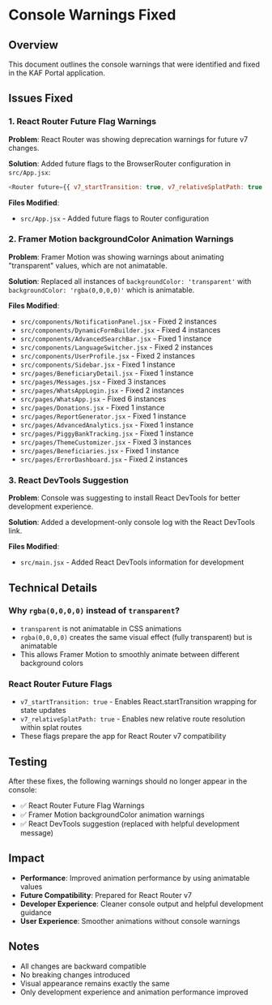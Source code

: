# Console Warnings Fixed

## Overview
This document outlines the console warnings that were identified and fixed in the KAF Portal application.

## Issues Fixed

### 1. React Router Future Flag Warnings
**Problem**: React Router was showing deprecation warnings for future v7 changes.

**Solution**: Added future flags to the BrowserRouter configuration in `src/App.jsx`:
```javascript
<Router future={{ v7_startTransition: true, v7_relativeSplatPath: true }}>
```

**Files Modified**:
- `src/App.jsx` - Added future flags to Router configuration

### 2. Framer Motion backgroundColor Animation Warnings
**Problem**: Framer Motion was showing warnings about animating "transparent" values, which are not animatable.

**Solution**: Replaced all instances of `backgroundColor: 'transparent'` with `backgroundColor: 'rgba(0,0,0,0)'` which is animatable.

**Files Modified**:
- `src/components/NotificationPanel.jsx` - Fixed 2 instances
- `src/components/DynamicFormBuilder.jsx` - Fixed 4 instances
- `src/components/AdvancedSearchBar.jsx` - Fixed 1 instance
- `src/components/LanguageSwitcher.jsx` - Fixed 2 instances
- `src/components/UserProfile.jsx` - Fixed 2 instances
- `src/components/Sidebar.jsx` - Fixed 1 instance
- `src/pages/BeneficiaryDetail.jsx` - Fixed 1 instance
- `src/pages/Messages.jsx` - Fixed 3 instances
- `src/pages/WhatsAppLogin.jsx` - Fixed 2 instances
- `src/pages/WhatsApp.jsx` - Fixed 6 instances
- `src/pages/Donations.jsx` - Fixed 1 instance
- `src/pages/ReportGenerator.jsx` - Fixed 1 instance
- `src/pages/AdvancedAnalytics.jsx` - Fixed 1 instance
- `src/pages/PiggyBankTracking.jsx` - Fixed 1 instance
- `src/pages/ThemeCustomizer.jsx` - Fixed 3 instances
- `src/pages/Beneficiaries.jsx` - Fixed 1 instance
- `src/pages/ErrorDashboard.jsx` - Fixed 2 instances

### 3. React DevTools Suggestion
**Problem**: Console was suggesting to install React DevTools for better development experience.

**Solution**: Added a development-only console log with the React DevTools link.

**Files Modified**:
- `src/main.jsx` - Added React DevTools information for development

## Technical Details

### Why `rgba(0,0,0,0)` instead of `transparent`?
- `transparent` is not animatable in CSS animations
- `rgba(0,0,0,0)` creates the same visual effect (fully transparent) but is animatable
- This allows Framer Motion to smoothly animate between different background colors

### React Router Future Flags
- `v7_startTransition: true` - Enables React.startTransition wrapping for state updates
- `v7_relativeSplatPath: true` - Enables new relative route resolution within splat routes
- These flags prepare the app for React Router v7 compatibility

## Testing
After these fixes, the following warnings should no longer appear in the console:
- ✅ React Router Future Flag Warnings
- ✅ Framer Motion backgroundColor animation warnings
- ✅ React DevTools suggestion (replaced with helpful development message)

## Impact
- **Performance**: Improved animation performance by using animatable values
- **Future Compatibility**: Prepared for React Router v7
- **Developer Experience**: Cleaner console output and helpful development guidance
- **User Experience**: Smoother animations without console warnings

## Notes
- All changes are backward compatible
- No breaking changes introduced
- Visual appearance remains exactly the same
- Only development experience and animation performance improved
